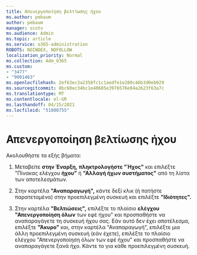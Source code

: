 ```yaml
---
title: Απενεργοποίηση βελτίωσης ήχου
ms.author: pebaum
author: pebaum
manager: scotv
ms.audience: Admin
ms.topic: article
ms.service: o365-administration
ROBOTS: NOINDEX, NOFOLLOW
localization_priority: Normal
ms.collection: Adm_O365
ms.custom:
- "3477"
- "9001463"
ms.openlocfilehash: 2ef63ec3a2358fc1c1aedfe1e280c46b3d0eb029
ms.sourcegitcommit: 8bc60ec34bc1e40685e3976576e04a2623f63a7c
ms.translationtype: MT
ms.contentlocale: el-GR
ms.lasthandoff: 04/15/2021
ms.locfileid: "51808755"
---
```

# <a name="turn-off-audio-enhancement"></a>Απενεργοποίηση βελτίωσης ήχου

Ακολουθήστε τα εξής βήματα:

1. Μεταβείτε **στην Έναρξη,** **πληκτρολογήστε "Ήχος"** και επιλέξτε "Πίνακας ελέγχου **ήχου"** ή **"Αλλαγή ήχων συστήματος"** από τη λίστα των αποτελεσμάτων.

2. Στην καρτέλα **"Αναπαραγωγή",** κάντε δεξί κλικ (ή πατήστε παρατεταμένα) στην προεπιλεγμένη συσκευή και επιλέξτε **"Ιδιότητες".**

3. Στην καρτέλα **"Βελτιώσεις",** επιλέξτε το πλαίσιο **ελέγχου "Απενεργοποίηση όλων** των εφέ ήχου" και προσπαθήστε να αναπαραγάγετε τη συσκευή ήχου σας. Εάν αυτό δεν έχει αποτέλεσμα, επιλέξτε  **"Άκυρο"** και, στην καρτέλα "Αναπαραγωγή", επιλέξτε μια άλλη προεπιλεγμένη συσκευή (εάν έχετε), επιλέξτε το πλαίσιο ελέγχου "Απενεργοποίηση όλων των εφέ ήχου" και προσπαθήστε να αναπαραγάγετε ξανά ήχο.  Κάντε το για κάθε προεπιλεγμένη συσκευή.
